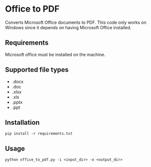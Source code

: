 # Office to PDF
Converts Microsoft Office documents to PDF. This code only works on Windows since it depends on having Microsoft Office installed.

## Requirements
Microsoft office must be installed on the machine.

## Supported file types
* .docx
* .doc
* .xlsx
* .xls
* .pptx
* .ppt

## Installation
```pip install -r requirements.txt```

## Usage
```python office_to_pdf.py -i <input_dir> -o <output_dir>```